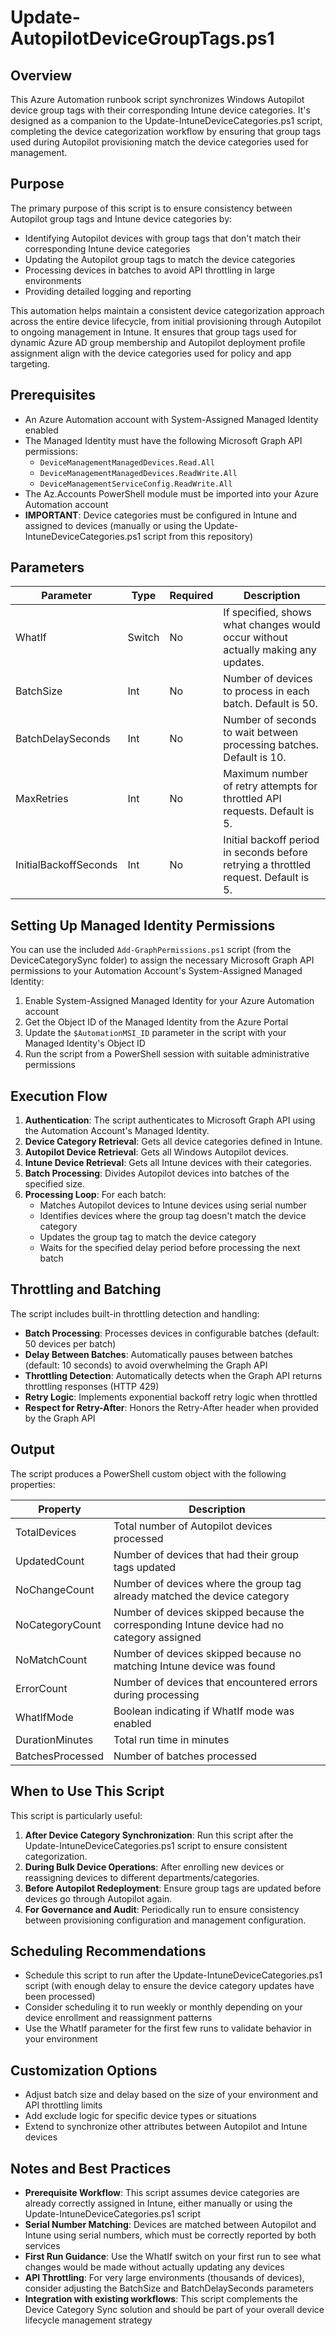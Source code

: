 # Update-AutopilotDeviceGroupTags.ps1

## Overview
This Azure Automation runbook script synchronizes Windows Autopilot device group tags with their corresponding Intune device categories. It's designed as a companion to the Update-IntuneDeviceCategories.ps1 script, completing the device categorization workflow by ensuring that group tags used during Autopilot provisioning match the device categories used for management.

## Purpose
The primary purpose of this script is to ensure consistency between Autopilot group tags and Intune device categories by:
- Identifying Autopilot devices with group tags that don't match their corresponding Intune device categories
- Updating the Autopilot group tags to match the device categories
- Processing devices in batches to avoid API throttling in large environments
- Providing detailed logging and reporting

This automation helps maintain a consistent device categorization approach across the entire device lifecycle, from initial provisioning through Autopilot to ongoing management in Intune. It ensures that group tags used for dynamic Azure AD group membership and Autopilot deployment profile assignment align with the device categories used for policy and app targeting.

## Prerequisites
- An Azure Automation account with System-Assigned Managed Identity enabled
- The Managed Identity must have the following Microsoft Graph API permissions:
  - `DeviceManagementManagedDevices.Read.All`
  - `DeviceManagementManagedDevices.ReadWrite.All`
  - `DeviceManagementServiceConfig.ReadWrite.All`
- The Az.Accounts PowerShell module must be imported into your Azure Automation account
- **IMPORTANT**: Device categories must be configured in Intune and assigned to devices (manually or using the Update-IntuneDeviceCategories.ps1 script from this repository)

## Parameters

| Parameter | Type | Required | Description |
|-----------|------|----------|-------------|
| WhatIf | Switch | No | If specified, shows what changes would occur without actually making any updates. |
| BatchSize | Int | No | Number of devices to process in each batch. Default is 50. |
| BatchDelaySeconds | Int | No | Number of seconds to wait between processing batches. Default is 10. |
| MaxRetries | Int | No | Maximum number of retry attempts for throttled API requests. Default is 5. |
| InitialBackoffSeconds | Int | No | Initial backoff period in seconds before retrying a throttled request. Default is 5. |

## Setting Up Managed Identity Permissions
You can use the included `Add-GraphPermissions.ps1` script (from the DeviceCategorySync folder) to assign the necessary Microsoft Graph API permissions to your Automation Account's System-Assigned Managed Identity:

1. Enable System-Assigned Managed Identity for your Azure Automation account
2. Get the Object ID of the Managed Identity from the Azure Portal
3. Update the `$AutomationMSI_ID` parameter in the script with your Managed Identity's Object ID
4. Run the script from a PowerShell session with suitable administrative permissions

## Execution Flow
1. **Authentication**: The script authenticates to Microsoft Graph API using the Automation Account's Managed Identity.
2. **Device Category Retrieval**: Gets all device categories defined in Intune.
3. **Autopilot Device Retrieval**: Gets all Windows Autopilot devices.
4. **Intune Device Retrieval**: Gets all Intune devices with their categories.
5. **Batch Processing**: Divides Autopilot devices into batches of the specified size.
6. **Processing Loop**: For each batch:
   - Matches Autopilot devices to Intune devices using serial number
   - Identifies devices where the group tag doesn't match the device category
   - Updates the group tag to match the device category
   - Waits for the specified delay period before processing the next batch

## Throttling and Batching
The script includes built-in throttling detection and handling:
- **Batch Processing**: Processes devices in configurable batches (default: 50 devices per batch)
- **Delay Between Batches**: Automatically pauses between batches (default: 10 seconds) to avoid overwhelming the Graph API
- **Throttling Detection**: Automatically detects when the Graph API returns throttling responses (HTTP 429)
- **Retry Logic**: Implements exponential backoff retry logic when throttled
- **Respect for Retry-After**: Honors the Retry-After header when provided by the Graph API

## Output
The script produces a PowerShell custom object with the following properties:

| Property | Description |
|----------|-------------|
| TotalDevices | Total number of Autopilot devices processed |
| UpdatedCount | Number of devices that had their group tags updated |
| NoChangeCount | Number of devices where the group tag already matched the device category |
| NoCategoryCount | Number of devices skipped because the corresponding Intune device had no category assigned |
| NoMatchCount | Number of devices skipped because no matching Intune device was found |
| ErrorCount | Number of devices that encountered errors during processing |
| WhatIfMode | Boolean indicating if WhatIf mode was enabled |
| DurationMinutes | Total run time in minutes |
| BatchesProcessed | Number of batches processed |

## When to Use This Script
This script is particularly useful:

1. **After Device Category Synchronization**: Run this script after the Update-IntuneDeviceCategories.ps1 script to ensure consistent categorization.
2. **During Bulk Device Operations**: After enrolling new devices or reassigning devices to different departments/categories.
3. **Before Autopilot Redeployment**: Ensure group tags are updated before devices go through Autopilot again.
4. **For Governance and Audit**: Periodically run to ensure consistency between provisioning configuration and management configuration.

## Scheduling Recommendations
- Schedule this script to run after the Update-IntuneDeviceCategories.ps1 script (with enough delay to ensure the device category updates have been processed)
- Consider scheduling it to run weekly or monthly depending on your device enrollment and reassignment patterns
- Use the WhatIf parameter for the first few runs to validate behavior in your environment

## Customization Options
- Adjust batch size and delay based on the size of your environment and API throttling limits
- Add exclude logic for specific device types or situations
- Extend to synchronize other attributes between Autopilot and Intune devices

## Notes and Best Practices
- **Prerequisite Workflow**: This script assumes device categories are already correctly assigned in Intune, either manually or using the Update-IntuneDeviceCategories.ps1 script
- **Serial Number Matching**: Devices are matched between Autopilot and Intune using serial numbers, which must be correctly reported by both services
- **First Run Guidance**: Use the WhatIf switch on your first run to see what changes would be made without actually updating any devices
- **API Throttling**: For very large environments (thousands of devices), consider adjusting the BatchSize and BatchDelaySeconds parameters
- **Integration with existing workflows**: This script complements the Device Category Sync solution and should be part of your overall device lifecycle management strategy